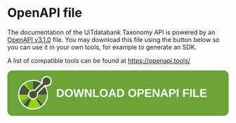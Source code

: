 # OpenAPI file

The documentation of the UiTdatabank Taxonomy API is powered by an [OpenAPI v3.1.0](https://www.openapis.org/) file.
You may download this file using the button below so you can use it in your own tools, for example to generate an SDK.

A list of compatible tools can be found at <https://openapi.tools/>

<!-- focus: false -->

[![Download OpenAPI file](https://raw.githubusercontent.com/cultuurnet/apidocs/main/assets/openapi-button.svg)](https://stoplight.io/api/v1/projects/publiq/uitdatabank/nodes/reference/taxonomy.json?deref=optimizedBundle)
